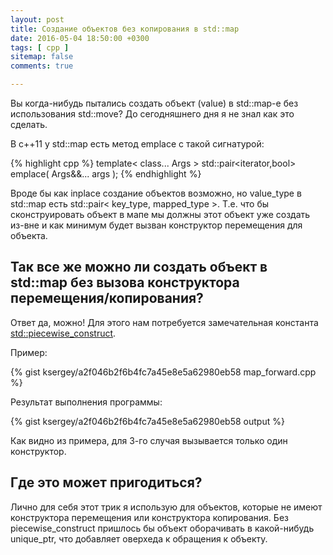 ```yaml
---
layout: post
title: Создание объектов без копирования в std::map
date: 2016-05-04 18:50:00 +0300
tags: [ cpp ]
sitemap: false
comments: true

---
```


Вы когда-нибудь пытались создать объект (value) в std::map-е без использования std::move?
До сегодняшнего дня я не знал как это сделать.

<!--break-->

В c++11 у std::map есть метод emplace с такой сигнатурой:

{% highlight cpp %}
template< class... Args >
std::pair<iterator,bool> emplace( Args&&... args );
{% endhighlight %}

Вроде бы как inplace создание объектов возможно, но value\_type в std::map есть std::pair< key\_type, mapped\_type >.
Т.е. что бы сконструировать объект в мапе мы должны этот объект уже создать из-вне и как минимум будет вызван
конструктор перемещения для объекта.

## Так все же можно ли создать объект в std::map без вызова конструктора перемещения/копирования?

Ответ да, можно! Для этого нам потребуется замечательная константа [std::piecewise\_construct](http://en.cppreference.com/w/cpp/utility/piecewise_construct).

Пример:

{% gist ksergey/a2f046b2f6b4fc7a45e8e5a62980eb58 map_forward.cpp %}

Результат выполнения программы:

{% gist ksergey/a2f046b2f6b4fc7a45e8e5a62980eb58 output %}

Как видно из примера, для 3-го случая вызывается только один конструктор.

## Где это может пригодиться?

Лично для себя этот трик я использую для объектов, которые не имеют конструктора перемещения или конструктора копирования.
Без piecewise\_construct пришлось бы объект оборачивать в какой-нибудь unique\_ptr, что добавляет оверхеда к обращения к
объекту.
